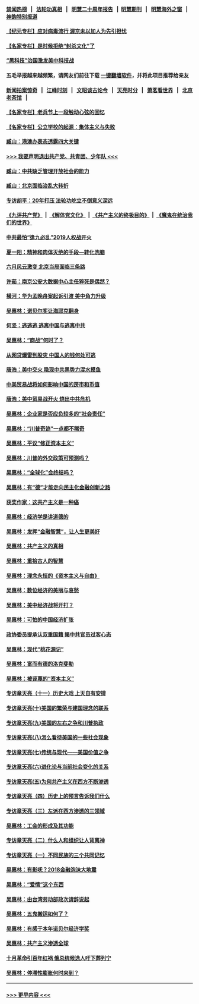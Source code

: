 #### [禁闻热榜](热点新闻.md?=0)  &nbsp;&nbsp;|&nbsp;&nbsp; [法轮功真相](https://github.com/gfw-breaker/truth/blob/master/README.md?=0) &nbsp;&nbsp;|&nbsp;&nbsp; [明慧二十周年报告](https://github.com/gfw-breaker/mh-reports/blob/master/README.md?=0) &nbsp;&nbsp;|&nbsp;&nbsp;[明慧期刊](https://github.com/gfw-breaker/mh-qikan) &nbsp;&nbsp;|&nbsp;&nbsp; [明慧海外之窗](https://github.com/gfw-breaker/mh-news/blob/master/README.md?=0) &nbsp;&nbsp;|&nbsp;&nbsp; [神韵特别报道](https://github.com/gfw-breaker/mh-news/blob/master/shenyun.md?=0)
#### [【纪元专栏】应对病毒流行 渥京未以加人为先引担忧](../pages/nsc423/n11875714.md?t=03080531) 
#### [【名家专栏】是时候拒绝“封杀文化”了](../pages/nsc423/n11814093.md?t=03080531) 
#### [“黑科技”治国激发美中科技战](../pages/nsc423/n11638056.md?t=03080531) 
#### 五毛举报越来越频繁，请网友们前往下载 [一键翻墙软件](https://github.com/gfw-breaker/ssr-accounts)，并将此项目推荐给亲友
#### [新闻拍案惊奇](https://github.com/gfw-breaker/banned-news/blob/master/pages/link4.md) &nbsp;&nbsp;|&nbsp;&nbsp; [江峰时刻](https://github.com/gfw-breaker/banned-news/blob/master/pages/link4.md) &nbsp;&nbsp;|&nbsp;&nbsp; [文昭谈古论今](https://github.com/gfw-breaker/banned-news/blob/master/pages/link4.md) &nbsp;&nbsp;|&nbsp;&nbsp; [天亮时分](https://github.com/gfw-breaker/banned-news/blob/master/pages/link4.md) &nbsp;&nbsp;|&nbsp;&nbsp; [萧茗看世界](https://github.com/gfw-breaker/banned-news/blob/master/pages/link4.md) &nbsp;&nbsp;|&nbsp;&nbsp; [北京老茶馆](https://github.com/gfw-breaker/banned-news/blob/master/pages/link4.md) &nbsp;&nbsp;|&nbsp;&nbsp; 
#### [【名家专栏】老兵节上一段触动心弦的回忆](../pages/nsc423/n11646016.md?t=03080531) 
#### [【名家专栏】公立学校的起源：集体主义与失败](../pages/nsc423/n11601833.md?t=03080531) 
#### [臧山：港澳办表态透露四大关键](../pages/nsc423/n11421628.md?t=03080531) 
#### [>>> 我要声明退出共产党、共青团、少年队 <<<](https://github.com/begood0513/goodnews/blob/master/quit/letter.md) 
#### [臧山：中共缺乏管理开放社会的能力](../pages/nsc423/n11407457.md?t=03080531) 
#### [臧山：北京面临治乱大转折](../pages/nsc423/n11406895.md?t=03080531) 
#### [专访胡平：20年打压 法轮功屹立不倒意义深远](../pages/nsc423/n11398800.md?t=03080531) 
#### [《九评共产党》](https://github.com/begood0513/9ping.md/blob/master/README.md) &nbsp;|&nbsp; [《解体党文化》](../../../../jtdwh.md/blob/master/README.md)  &nbsp;|&nbsp; [《共产主义的终极目的》](../../../../gczydzjmd.md/blob/master/README.md) &nbsp;|&nbsp; [《魔鬼在统治我们的世界》](../../../../mgztzwmdsj.md/blob/master/README.md) 
#### [中共最怕“逢九必乱”2019人权战开火](../pages/nsc423/n11385248.md?t=03080531) 
#### [夏一阳：精神和肉体灭绝的手段—转化洗脑](../pages/nsc423/n11368250.md?t=03080531) 
#### [六月风云激变 北京当局面临三条路](../pages/nsc423/n11313668.md?t=03080531) 
#### [许茹：南京公安大数据中心主任猝死是偶然？](../pages/nsc423/n11064744.md?t=03080531) 
#### [横河：华为孟晚舟案起诉引渡 美中角力升级](../pages/nsc423/n11027230.md?t=03080531) 
#### [吴惠林：诺贝尔奖让海耶克翻身](../pages/nsc423/n10890049.md?t=03080531) 
#### [何坚：逃逃逃 逃离中国与逃离中共](../pages/nsc423/n10592891.md?t=03080531) 
#### [吴惠林：“商战”何时了？](../pages/nsc423/n10573558.md?t=03080531) 
#### [从网贷爆雷到股灾 中国人的钱何处可逃](../pages/nsc423/n10572800.md?t=03080531) 
#### [唐浩：美中交火 隐现中共黑势力混水摸鱼](../pages/nsc423/n10544040.md?t=03080531) 
#### [中美贸易战将如何影响中国的房市和币值](../pages/nsc423/n10543697.md?t=03080531) 
#### [唐浩：美中贸易战开火 烧出中共危机](../pages/nsc423/n10540126.md?t=03080531) 
#### [吴惠林：企业家是否应负较多的“社会责任”](../pages/nsc423/n10535022.md?t=03080531) 
#### [吴惠林：“川普奇迹”一点都不稀奇](../pages/nsc423/n10512808.md?t=03080531) 
#### [吴惠林：平议“修正资本主义”](../pages/nsc423/n10495724.md?t=03080531) 
#### [吴惠林：川普的外交政策可预测吗？](../pages/nsc423/n10462387.md?t=03080531) 
#### [吴惠林：“全球化”会终结吗？](../pages/nsc423/n10452838.md?t=03080531) 
#### [吴惠林：有“德”才能走向民主化金融创新之路](../pages/nsc423/n10432292.md?t=03080531) 
#### [获奖作家：这共产主义是一种癌](../pages/nsc423/n10431541.md?t=03080531) 
#### [吴惠林：经济学是讲道德的](../pages/nsc423/n10398014.md?t=03080531) 
#### [吴惠林：发挥“金融智慧”，让人生更美好](../pages/nsc423/n10375019.md?t=03080531) 
#### [吴惠林：共产主义的真相](../pages/nsc423/n10351394.md?t=03080531) 
#### [吴惠林：重拾古人的智慧](../pages/nsc423/n10337691.md?t=03080531) 
#### [吴惠林：理念永恒的《资本主义与自由》](../pages/nsc423/n10316274.md?t=03080531) 
#### [吴惠林：数位经济的美丽与哀愁](../pages/nsc423/n10292946.md?t=03080531) 
#### [吴惠林：美中经济战将开打？](../pages/nsc423/n10258825.md?t=03080531) 
#### [吴惠林：可怕的中国经济扩张](../pages/nsc423/n10219147.md?t=03080531) 
#### [政协委员提承认双重国籍 揭中共官员过客心态](../pages/nsc423/n10208809.md?t=03080531) 
#### [吴惠林：现代“桃花源记”](../pages/nsc423/n10185234.md?t=03080531) 
#### [吴惠林：富而有德的洛克斐勒](../pages/nsc423/n10142264.md?t=03080531) 
#### [吴惠林：被诬蔑的“资本主义”](../pages/nsc423/n10124816.md?t=03080531) 
#### [专访章天亮（十一）历史大戏 上天自有安排](../pages/nsc423/n10094905.md?t=03080531) 
#### [专访章天亮(十)美国的繁荣与建国理念的联系](../pages/nsc423/n10094899.md?t=03080531) 
#### [专访章天亮(九)美国的左右之争和川普执政](../pages/nsc423/n10094889.md?t=03080531) 
#### [专访章天亮(八)怎么看待美国的一些社会现象](../pages/nsc423/n10094857.md?t=03080531) 
#### [专访章天亮(七)传统与现代——美国价值之争](../pages/nsc423/n10093140.md?t=03080531) 
#### [专访章天亮(六)进化论与当前社会变化的关系](../pages/nsc423/n10092036.md?t=03080531) 
#### [专访章天亮(五)为何共产主义在西方不断渗透](../pages/nsc423/n10083620.md?t=03080531) 
#### [专访章天亮（四）历史上的预言告诉我们什么](../pages/nsc423/n10083606.md?t=03080531) 
#### [专访章天亮（三）左派在西方渗透的三领域](../pages/nsc423/n10081115.md?t=03080531) 
#### [吴惠林：工会的形成及其功能](../pages/nsc423/n10080633.md?t=03080531) 
#### [专访章天亮（二）什么人和组织让人背离神](../pages/nsc423/n10076637.md?t=03080531) 
#### [专访章天亮（一）不同民族的三个共同记忆](../pages/nsc423/n10074188.md?t=03080531) 
#### [吴惠林：有影呒？2018金融泡沫大地震](../pages/nsc423/n10040534.md?t=03080531) 
#### [吴惠林：“爱情”这个东西](../pages/nsc423/n10019423.md?t=03080531) 
#### [吴惠林：由台湾劳动部政次请辞说起](../pages/nsc423/n9979679.md?t=03080531) 
#### [吴惠林：五鬼搬运如何了？](../pages/nsc423/n9925338.md?t=03080531) 
#### [吴惠林：有感于本年诺贝尔经济学奖](../pages/nsc423/n9871883.md?t=03080531) 
#### [吴惠林：共产主义渗透全球](../pages/nsc423/n9812748.md?t=03080531) 
#### [十月革命引百年红祸 俄总统候选人吁下葬列宁](../pages/nsc423/n9810182.md?t=03080531) 
#### [吴惠林：停滞性膨胀何时来到？](../pages/nsc423/n9764136.md?t=03080531) 

----
#### [ >>> 更早内容 <<< ](../indexes/nsc423-earlier.md)
